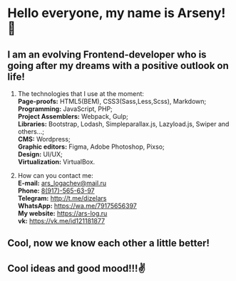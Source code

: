 # Hello everyone, my name is Arseny!:wave:
## I am an evolving Frontend-developer who is going after my dreams with a positive outlook on life!

1. The technologies that I use at the moment:  
    __Page-proofs:__ HTML5(BEM), CSS3(Sass,Less,Scss), Markdown;  
    __Programming:__ JavaScript, PHP;  
    __Project Assemblers:__ Webpack, Gulp;  
    __Libraries:__ Bootstrap, Lodash, Simpleparallax.js, Lazyload.js, Swiper and others...;  
    __CMS:__ Wordpress;  
    __Graphic editors:__ Figma, Adobe Photoshop, Pixso;  
    __Design:__ UI/UX;  
    __Virtualization:__ VirtualBox.
    
2. How can you contact me:  
    __E-mail:__ <ars_logachev@mail.ru>  
    __Phone:__ [8(917)-565-63-97](tel:89175656397)  
    __Telegram:__ http://t.me/dizelars  
    __WhatsApp:__ https://wa.me/79175656397  
    __My website:__ https://ars-log.ru  
    __vk:__ https://vk.me/id121181877
		
## Cool, now we know each other a little better!
## Cool ideas and good mood!!!:v:
